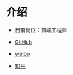 # 介绍

* 目前岗位：前端工程师

* [GitHub](https://github.com/yibuyisheng/)
* [weibo](http://weibo.com/u/2674779523)
* [知乎](http://www.zhihu.com/people/yibuyisheng)
